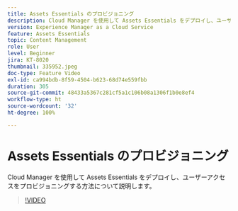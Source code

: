 ```yaml
---
title: Assets Essentials のプロビジョニング
description: Cloud Manager を使用して Assets Essentials をデプロイし、ユーザーアクセスをプロビジョニングする方法について説明します。
version: Experience Manager as a Cloud Service
feature: Assets Essentials
topic: Content Management
role: User
level: Beginner
jira: KT-8020
thumbnail: 335952.jpeg
doc-type: Feature Video
exl-id: ca994bdb-8f59-4504-b623-68d74e559fbb
duration: 305
source-git-commit: 48433a5367c281cf5a1c106b08a1306f1b0e8ef4
workflow-type: ht
source-wordcount: '32'
ht-degree: 100%

---
```


# Assets Essentials のプロビジョニング

Cloud Manager を使用して Assets Essentials をデプロイし、ユーザーアクセスをプロビジョニングする方法について説明します。

>[!VIDEO](https://video.tv.adobe.com/v/335952?quality=12&learn=on)
